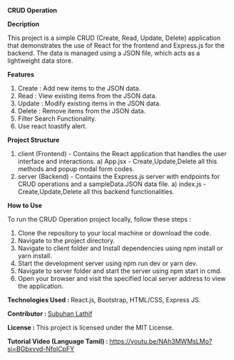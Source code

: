<b>CRUD Operation</b>

<b>Decription</b>

This project is a simple CRUD (Create, Read, Update, Delete) application that demonstrates the use of React for the frontend and Express.js for the backend. The data is managed using a JSON file, which acts as a lightweight data store.

<b>Features</b>

1) Create : Add new items to the JSON data.
2) Read   : View existing items from the JSON data.
3) Update : Modify existing items in the JSON data.
4) Delete : Remove items from the JSON data.
5) Filter Search Functionality.
6) Use react toastify alert.

<b>Project Structure</b>
 
1) client (Frontend) - Contains the React application that handles the user interface and interactions. 
   a) App.jsx - Create,Update,Delete all this methods and popup modal form codes.<br/>
2) server (Backend) - Contains the Express.js server with endpoints for CRUD operations and a sampleData.JSON data file.
   a) index.js - Create,Update,Delete all this backend functionalities.

<b>How to Use</b>

To run the CRUD Operation project locally, follow these steps :

1) Clone the repository to your local machine or download the code.
2) Navigate to the project directory.
3) Navigate to client folder and Install dependencies using npm install or yarn install.
4) Start the development server using npm run dev or yarn dev.
5) Navigate to server folder and start the server using npm start in cmd.
6) Open your browser and visit the specified local server address to view the application.

<b>Technologies Used : </b> React.js, Bootstrap, HTML/CSS, Express JS.

<b>Contributor : </b> <a href="https://subuhanbca.netlify.app/" target="_blank">Subuhan Lathif </a>

<b>License : </b> This project is licensed under the MIT License.

<b>Tutorial Video (Language Tamil) : </b> <a href="https://youtu.be/NAh3MWMsLMo?si=BGbxvvd-NfolCpFY" target="_blank">https://youtu.be/NAh3MWMsLMo?si=BGbxvvd-NfolCpFY</a>

